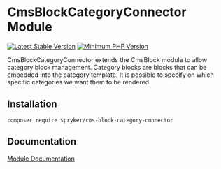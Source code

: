 # CmsBlockCategoryConnector Module
[![Latest Stable Version](https://poser.pugx.org/spryker/cms-block-category-connector/v/stable.svg)](https://packagist.org/packages/spryker/cms-block-category-connector)
[![Minimum PHP Version](https://img.shields.io/badge/php-%3E%3D%207.4-8892BF.svg)](https://php.net/)

CmsBlockCategoryConnector extends the CmsBlock module to allow category block management. Category blocks are blocks that can be embedded into the category template. It is possible to specify on which specific categories we want them to be rendered.

## Installation

```
composer require spryker/cms-block-category-connector
```

## Documentation

[Module Documentation](https://docs.spryker.com)
